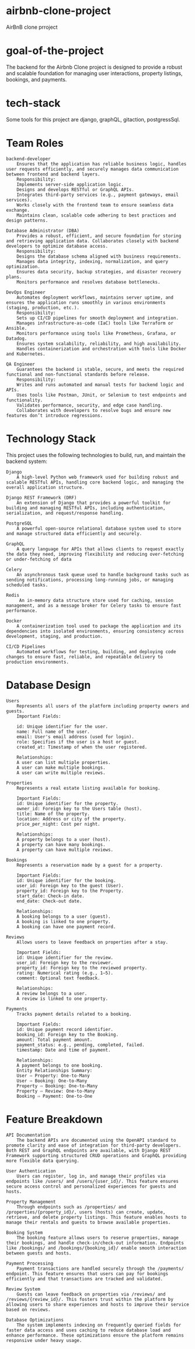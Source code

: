 # airbnb-clone-project
AirBnB  clone prroject

# goal-of-the-project
The backend for the Airbnb Clone project is designed to provide a robust and scalable foundation for managing user interactions, property listings, bookings, and payments.

# tech-stack
Some tools for this project are django, graphQL, gitaction, postgressSql.

# Team Roles

    backend-developer
        Ensures that the application has reliable business logic, handles user requests efficiently, and securely manages data communication between frontend and backend layers.
        Responsibility:
        Implements server-side application logic.
        Designs and develops RESTful or GraphQL APIs.
        Integrates third-party services (e.g., payment gateways, email services).
        Works closely with the frontend team to ensure seamless data exchange.
        Maintains clean, scalable code adhering to best practices and design patterns.

    Database Administrator (DBA)
        Provides a robust, efficient, and secure foundation for storing and retrieving application data. Collaborates closely with backend developers to optimize database access.
        Responsibility:
        Designs the database schema aligned with business requirements.
        Manages data integrity, indexing, normalization, and query optimization.
        Ensures data security, backup strategies, and disaster recovery plans.
        Monitors performance and resolves database bottlenecks.

    DevOps Engineer
        Automates deployment workflows, maintains server uptime, and ensures the application runs smoothly in various environments (staging, production, etc.).
        Responsibility:
        Sets up CI/CD pipelines for smooth deployment and integration.
        Manages infrastructure-as-code (IaC) tools like Terraform or Ansible.
        Monitors performance using tools like Prometheus, Grafana, or Datadog.
        Ensures system scalability, reliability, and high availability.
        Handles containerization and orchestration with tools like Docker and Kubernetes.

    QA Engineer
        Guarantees the backend is stable, secure, and meets the required functional and non-functional standards before release.
        Responsibility:
        Writes and runs automated and manual tests for backend logic and APIs.
        Uses tools like Postman, JUnit, or Selenium to test endpoints and functionality.
        Validates performance, security, and edge case handling.
        Collaborates with developers to resolve bugs and ensure new features don’t introduce regressions.


# Technology Stack
This project uses the following technologies to build, run, and maintain the backend system:

    Django
        A high-level Python web framework used for building robust and scalable RESTful APIs, handling core backend logic, and managing the overall application structure.

    Django REST Framework (DRF)
        An extension of Django that provides a powerful toolkit for building and managing RESTful APIs, including authentication, serialization, and request/response handling.

    PostgreSQL
        A powerful open-source relational database system used to store and manage structured data efficiently and securely.

    GraphQL
        A query language for APIs that allows clients to request exactly the data they need, improving flexibility and reducing over-fetching or under-fetching of data

    Celery
        An asynchronous task queue used to handle background tasks such as sending notifications, processing long-running jobs, or managing scheduled tasks.

    Redis
         An in-memory data structure store used for caching, session management, and as a message broker for Celery tasks to ensure fast performance.

    Docker
        A containerization tool used to package the application and its dependencies into isolated environments, ensuring consistency across development, staging, and production.

    CI/CD Pipelines
        Automated workflows for testing, building, and deploying code changes to ensure fast, reliable, and repeatable delivery to production environments.

# Database Design
    Users
        Represents all users of the platform including property owners and guests.
        Important Fields:

        id: Unique identifier for the user.
        name: Full name of the user.
        email: User's email address (used for login).
        role: Specifies if the user is a host or guest.
        created_at: Timestamp of when the user registered.

        Relationships:
        A user can list multiple properties.
        A user can make multiple bookings.
        A user can write multiple reviews.

    Properties
        Represents a real estate listing available for booking.

        Important Fields:
        id: Unique identifier for the property.
        owner_id: Foreign key to the Users table (host).
        title: Name of the property.
        location: Address or city of the property.
        price_per_night: Cost per night.

        Relationships:
        A property belongs to a user (host).
        A property can have many bookings.
        A property can have multiple reviews.

    Bookings
        Represents a reservation made by a guest for a property.

        Important Fields:
        id: Unique identifier for the booking.
        user_id: Foreign key to the guest (User).
        property_id: Foreign key to the Property.
        start_date: Check-in date.
        end_date: Check-out date.

        Relationships:
        A booking belongs to a user (guest).
        A booking is linked to one property.
        A booking can have one payment record.

    Reviews
        Allows users to leave feedback on properties after a stay.

        Important Fields:
        id: Unique identifier for the review.
        user_id: Foreign key to the reviewer.
        property_id: Foreign key to the reviewed property.
        rating: Numerical rating (e.g., 1–5).
        comment: Optional text feedback.

        Relationships:
        A review belongs to a user.
        A review is linked to one property.

    Payments
        Tracks payment details related to a booking.

        Important Fields:
        id: Unique payment record identifier.
        booking_id: Foreign key to the Booking.
        amount: Total payment amount.
        payment_status: e.g., pending, completed, failed.
        timestamp: Date and time of payment.

        Relationships:
        A payment belongs to one booking.
        Entity Relationships Summary:
        User ⇨ Property: One-to-Many
        User ⇨ Booking: One-to-Many
        Property ⇨ Booking: One-to-Many
        Property ⇨ Review: One-to-Many
        Booking ⇨ Payment: One-to-One


# Feature Breakdown
    API Documentation
        The backend APIs are documented using the OpenAPI standard to promote clarity and ease of integration for third-party developers. Both REST and GraphQL endpoints are available, with Django REST Framework supporting structured CRUD operations and GraphQL providing more flexible data querying.

    User Authentication
        Users can register, log in, and manage their profiles via endpoints like /users/ and /users/{user_id}/. This feature ensures secure access control and personalized experiences for guests and hosts.

    Property Management
        Through endpoints such as /properties/ and /properties/{property_id}/, users (hosts) can create, update, retrieve, and delete property listings. This feature enables hosts to manage their rentals and guests to browse available properties.

    Booking System
        The booking feature allows users to reserve properties, manage their bookings, and handle check-in/check-out information. Endpoints like /bookings/ and /bookings/{booking_id}/ enable smooth interaction between guests and hosts.

    Payment Processing
        Payment transactions are handled securely through the /payments/ endpoint. This feature ensures that users can pay for bookings efficiently and that transactions are tracked and validated.

    Review System
        Guests can leave feedback on properties via /reviews/ and /reviews/{review_id}/. This fosters trust within the platform by allowing users to share experiences and hosts to improve their service based on reviews.

    Database Optimizations
        The system implements indexing on frequently queried fields for faster data access and uses caching to reduce database load and enhance performance. These optimizations ensure the platform remains responsive under heavy usage.